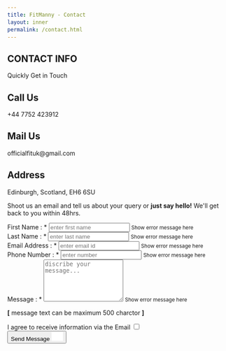 ```yaml
---
title: FitManny - Contact
layout: inner
permalink: /contact.html
---
```


<!-- container -->
<main role="main" class="content-area contact-page">

  <!-- contact information section -->
  <section class="contact-info weight-lifing-outline-bg pt-4 pb-sm-5">
    <div class="container">
      <div class="row pb-sm-4 pt-sm-0 pt-5">
        <div class="col-md-12">
          <div class="title-style-5 text-center text-uppercase">
            <h1><b>CONTACT INFO</b></h1>
            <p class="mt-1 mx-auto">Quickly Get in Touch</p>
          </div>
        </div>
      </div>
      <div class="row py-3 py-sm-0 py-lg-5">
        <div class="col-lg-4 col-md-6">
          <div class="contact-info-block">
            <div class="contact-info-block-in">
              <div class="icon">
                <i class="fas fa-phone-volume"></i>
              </div>
              <div>
                <h1>Call Us</h1>
                <p>+44 7752 423912</p>
              </div>
            </div>
          </div>
        </div>
        <div class="col-lg-4 col-md-6">
          <div class="contact-info-block">
            <div class="contact-info-block-in">
              <div class="icon">
                <i class="fas fa-envelope-open mb-2"></i>
              </div>
              <div>
                <h1>Mail Us</h1>
                <p>officialfituk@gmail.com</p>
              </div>
            </div>
          </div>
        </div>
        <div class="col-lg-4 col-md-12 mt-lg-0 mt-md-4">
          <div class="contact-info-block">
            <div class="contact-info-block-in">
              <div class="icon">
                <i class="fas fa-map-marker-alt"></i>
              </div>
              <div>
                <h1>Address</h1>
                <p>Edinburgh, Scotland, EH6 6SU</p>
              </div>
            </div>
          </div>
        </div>
      </div>
    </div>
  </section>

  <!--contact form section-->
  <section class="contact-form triangle-line-bg-left">
    <div class="contact-form-in">
      <div class="container">
        <div class="head-note p-sm-5 p-4">
          <p class="m-0"><sapn class="d-md-block d-none">Shoot us an email and tell us about your query or </sapn><b>just say hello!</b> We'll get back to you within 48hrs.</p>
          <i class="fas fa-envelope-open text-pink"></i>
        </div>
        <div class="material-form py-5">
          <form class="material-form py-sm-0 py-lg-5 submit-query-form" action="#!" method="post" name="submitQueryForm" >
            <div class="row">
              <div class="col-md-6">
                <div class="form-group">
                  <label for="inputFName">First Name : *</label>
                  <i class="fas fa-user"></i>
                  <input placeholder="enter first name" type="text" required id="inputFName" name="fname"  required>
                  <small id="errorHandling" class="form-text text-muted">Show error message here</small>
                </div>
              </div>
              <div class="col-md-6">
                <div class="form-group">
                  <label for="inputLName">Last Name : *</label>
                  <i class="fas fa-user"></i>
                  <input placeholder="enter last name" type="text" required id="inputLName" name="lname"  required>
                  <small id="errorHandling" class="form-text text-muted">Show error message here</small>
                </div>
              </div>
              <div class="col-md-6">
                <div class="form-group">
                  <label for="inputEmailAddress">Email Address : *</label>
                  <i class="fas fa-envelope-open"></i>
                  <input placeholder="enter email id" type="text" required id="inputEmailAddress" name="email"  required>
                  <small id="errorHandling" class="form-text text-muted">Show error message here</small>
                </div>
              </div>
              <div class="col-md-6">
                <div class="form-group">
                  <label for="inputPhoneNumber">Phone Number : *</label>
                  <i class="fas fa-phone-square"></i>
                  <input placeholder="enter number" type="text" required id="inputPhoneNumber" name="tel"  required>
                  <small id="errorHandling" class="form-text text-muted">Show error message here</small>
                </div>
              </div>
              <div class="col-11">
                <div class="form-group">
                  <label for="inputComment">Message : *</label>
                  <textarea placeholder="discribe your message..." required id="inputComment" rows="6" name="message" ></textarea>
                  <small id="errorHandling" class="form-text text-muted">Show error message here</small>
                  <p class="text-right"><b>[</b> message text can be maximum 500 charctor <b>]</b></p>
                </div>
              </div>
              <div class="col-11">
                <label for="iAgree" class="custome-checkbox iagreeupdate">
                  I agree to receive information via the Email
                  <input type="checkbox" name="acceptance" id="iAgree" required>
                  <span class="checkmark"></span>
                </label>
              </div>
              <div class="col-11 pt-4 py-sm-5">
                <button type="submit" class="btn-style-2 btn-send-message btn-calculate text-uppercase d-inline-flex align-items-center justify-content-center" name="postComment">Send Message <img src="./assets/img/right-arrow.svg" alt="FF Fit" height="20" class="ml-3"></button>
              </div>
              <div class="subalerts"></div>
            </div>
          </form>
        </div>
      </div>
    </div>
  </section>
</main>
<!-- /.container -->
